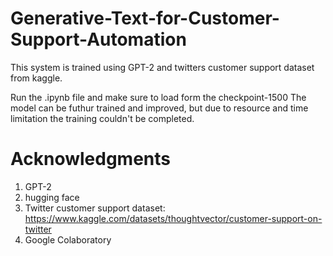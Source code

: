# Generative-Text-for-Customer-Support-Automation
This system is trained using GPT-2 and twitters customer support dataset from kaggle.

Run the .ipynb file and make sure to load form the checkpoint-1500
The model can be futhur trained and improved, but due to resource and time limitation the training couldn't be completed.

# Acknowledgments
1. GPT-2
2. hugging face
3. Twitter customer support dataset: https://www.kaggle.com/datasets/thoughtvector/customer-support-on-twitter
4. Google Colaboratory
